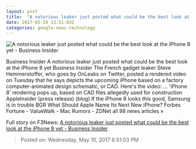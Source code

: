 ```yaml
---
layout: post
title:  "A notorious leaker just posted what could be the best look at the iPhone 8 yet - Business Insider"
date: 2017-05-10 13:51:03Z
categories: google-news-technology
---
```


![A notorious leaker just posted what could be the best look at the iPhone 8 yet - Business Insider](http://static1.businessinsider.com/image/591312d9d9f4069d2e8b4c57-1190-625/a-notorious-leaker-just-posted-what-could-be-the-best-look-at-the-iphone-8-yet.jpg)

Business Insider A notorious leaker just posted what could be the best look at the iPhone 8 yet Business Insider The French gadget leaker Steve Hemmerstoffer, who goes by OnLeaks on Twitter, posted a rendered video on Tuesday that he says depicts the upcoming iPhone based on a factory computer-animated design schematic, or CAD. Here's the video: ... 'iPhone 8' rendering pops up, based on CAD files allegedly used for construction AppleInsider (press release) (blog) If the iPhone 8 looks this good, Samsung is in trouble BGR What Should Apple Name Its Next New iPhone? Forbes Fortune - ValueWalk - Mac Rumors - ZDNet all 98 news articles »


Full story on F3News: [A notorious leaker just posted what could be the best look at the iPhone 8 yet - Business Insider](http://www.f3nws.com/n/vYzDKH)

> Posted on: Wednesday, May 10, 2017 6:51:03 PM
